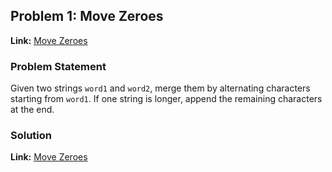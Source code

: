 ## Problem 1: Move Zeroes

**Link:** [Move Zeroes](https://leetcode.com/problems/merge-strings-alternately/description/?envType=study-plan-v2&envId=leetcode-75)  

### Problem Statement
Given two strings `word1` and `word2`, merge them by alternating characters starting from `word1`. If one string is longer, append the remaining characters at the end.

### Solution

**Link:** [Move Zeroes](https://leetcode.com/problems/merge-strings-alternately/solutions/6421604/merge-two-strings-alternately-easy-to-un-wjn9) 